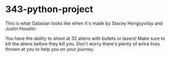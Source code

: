 # 343-python-project
This is what Galaxian looks like when it's made by Stacey Hongsyvilay and Justin Houstin.

You have the ability to shoot at 32 aliens with bullets or lasers! Make sure to kill the aliens before they kill you. Don't worry 
there's plenty of extra lives thrown at you to help you on your journey.
